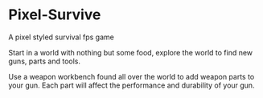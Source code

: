 # Pixel-Survive
A pixel styled survival fps game

Start in a world with nothing but some food, explore the world to find new guns, parts and tools.

Use a weapon workbench found all over the world to add weapon parts to your gun. Each part will affect the performance and durability of your gun.
